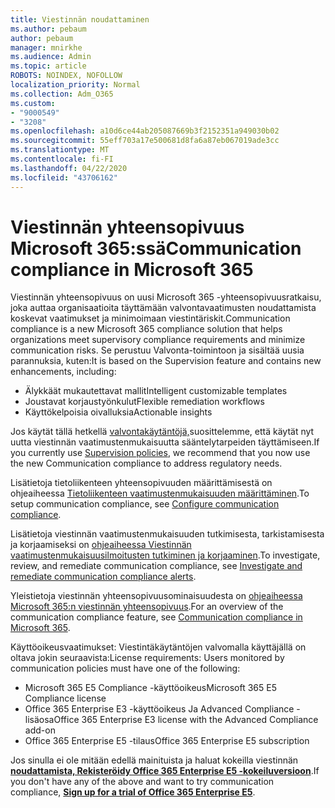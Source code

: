 ```yaml
---
title: Viestinnän noudattaminen
ms.author: pebaum
author: pebaum
manager: mnirkhe
ms.audience: Admin
ms.topic: article
ROBOTS: NOINDEX, NOFOLLOW
localization_priority: Normal
ms.collection: Adm_O365
ms.custom:
- "9000549"
- "3208"
ms.openlocfilehash: a10d6ce44ab205087669b3f2152351a949030b02
ms.sourcegitcommit: 55eff703a17e500681d8fa6a87eb067019ade3cc
ms.translationtype: MT
ms.contentlocale: fi-FI
ms.lasthandoff: 04/22/2020
ms.locfileid: "43706162"
---
```

# <a name="communication-compliance-in-microsoft-365"></a><span data-ttu-id="0fc6f-102">Viestinnän yhteensopivuus Microsoft 365:ssä</span><span class="sxs-lookup"><span data-stu-id="0fc6f-102">Communication compliance in Microsoft 365</span></span>

<span data-ttu-id="0fc6f-103">Viestinnän yhteensopivuus on uusi Microsoft 365 -yhteensopivuusratkaisu, joka auttaa organisaatioita täyttämään valvontavaatimusten noudattamista koskevat vaatimukset ja minimoimaan viestintäriskit.</span><span class="sxs-lookup"><span data-stu-id="0fc6f-103">Communication compliance is a new Microsoft 365 compliance solution that helps organizations meet supervisory compliance requirements and minimize communication risks.</span></span> <span data-ttu-id="0fc6f-104">Se perustuu Valvonta-toimintoon ja sisältää uusia parannuksia, kuten:</span><span class="sxs-lookup"><span data-stu-id="0fc6f-104">It is based on the Supervision feature and contains new enhancements, including:</span></span>

- <span data-ttu-id="0fc6f-105">Älykkäät mukautettavat mallit</span><span class="sxs-lookup"><span data-stu-id="0fc6f-105">Intelligent customizable templates</span></span>
- <span data-ttu-id="0fc6f-106">Joustavat korjaustyönkulut</span><span class="sxs-lookup"><span data-stu-id="0fc6f-106">Flexible remediation workflows</span></span>
- <span data-ttu-id="0fc6f-107">Käyttökelpoisia oivalluksia</span><span class="sxs-lookup"><span data-stu-id="0fc6f-107">Actionable insights</span></span>

<span data-ttu-id="0fc6f-108">Jos käytät tällä hetkellä [valvontakäytäntöjä,](https://docs.microsoft.com/microsoft-365/compliance/supervision-policies)suosittelemme, että käytät nyt uutta viestinnän vaatimustenmukaisuutta sääntelytarpeiden täyttämiseen.</span><span class="sxs-lookup"><span data-stu-id="0fc6f-108">If you currently use [Supervision policies](https://docs.microsoft.com/microsoft-365/compliance/supervision-policies), we recommend that you now use the new Communication compliance to address regulatory needs.</span></span>

<span data-ttu-id="0fc6f-109">Lisätietoja tietoliikenteen yhteensopivuuden määrittämisestä on ohjeaiheessa [Tietoliikenteen vaatimustenmukaisuuden määrittäminen](https://docs.microsoft.com/microsoft-365/compliance/communication-compliance-configure).</span><span class="sxs-lookup"><span data-stu-id="0fc6f-109">To setup communication compliance, see [Configure communication compliance](https://docs.microsoft.com/microsoft-365/compliance/communication-compliance-configure).</span></span>

<span data-ttu-id="0fc6f-110">Lisätietoja viestinnän vaatimustenmukaisuuden tutkimisesta, tarkistamisesta ja korjaamiseksi on [ohjeaiheessa Viestinnän vaatimustenmukaisuusilmoitusten tutkiminen ja korjaaminen](https://docs.microsoft.com/microsoft-365/compliance/communication-compliance-investigate-remediate).</span><span class="sxs-lookup"><span data-stu-id="0fc6f-110">To investigate, review, and remediate communication compliance, see [Investigate and remediate communication compliance alerts](https://docs.microsoft.com/microsoft-365/compliance/communication-compliance-investigate-remediate).</span></span>

<span data-ttu-id="0fc6f-111">Yleistietoja viestinnän yhteensopivuusominaisuudesta on [ohjeaiheessa Microsoft 365:n viestinnän yhteensopivuus](https://docs.microsoft.com/microsoft-365/compliance/communication-compliance).</span><span class="sxs-lookup"><span data-stu-id="0fc6f-111">For an overview of the communication compliance feature, see [Communication compliance in Microsoft 365](https://docs.microsoft.com/microsoft-365/compliance/communication-compliance).</span></span>

<span data-ttu-id="0fc6f-112">Käyttöoikeusvaatimukset: Viestintäkäytäntöjen valvomalla käyttäjällä on oltava jokin seuraavista:</span><span class="sxs-lookup"><span data-stu-id="0fc6f-112">License requirements: Users monitored by communication policies must have one of the following:</span></span>

- <span data-ttu-id="0fc6f-113">Microsoft 365 E5 Compliance -käyttöoikeus</span><span class="sxs-lookup"><span data-stu-id="0fc6f-113">Microsoft 365 E5 Compliance license</span></span>
- <span data-ttu-id="0fc6f-114">Office 365 Enterprise E3 -käyttöoikeus Ja Advanced Compliance -lisäosa</span><span class="sxs-lookup"><span data-stu-id="0fc6f-114">Office 365 Enterprise E3 license with the Advanced Compliance add-on</span></span>
- <span data-ttu-id="0fc6f-115">Office 365 Enterprise E5 -tilaus</span><span class="sxs-lookup"><span data-stu-id="0fc6f-115">Office 365 Enterprise E5 subscription</span></span>

<span data-ttu-id="0fc6f-116">Jos sinulla ei ole mitään edellä mainituista ja haluat kokeilla viestinnän **[noudattamista, Rekisteröidy Office 365 Enterprise E5 -kokeiluversioon](https://go.microsoft.com/fwlink/p/?LinkID=698279)**.</span><span class="sxs-lookup"><span data-stu-id="0fc6f-116">If you don't have any of the above and want to try communication compliance, **[Sign up for a trial of Office 365 Enterprise E5](https://go.microsoft.com/fwlink/p/?LinkID=698279)**.</span></span>
